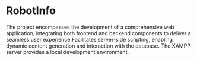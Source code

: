 # RobotInfo
The project encompasses the development of a comprehensive web application, integrating both frontend and backend components to deliver a seamless user experience.Facilitates server-side scripting, enabling dynamic content generation and interaction with the database. The XAMPP server provides a local development environment.

